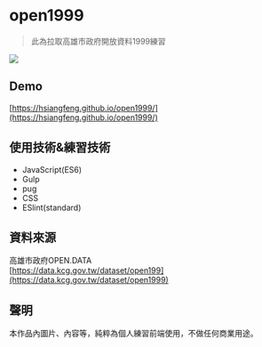 # open1999  
> 此為拉取高雄市政府開放資料1999練習

![](https://i.imgur.com/gxj5aRq.png)
## Demo
[https://hsiangfeng.github.io/open1999/](https://hsiangfeng.github.io/open1999/)
## 使用技術&練習技術
- JavaScript(ES6)
- Gulp
- pug
- CSS
- ESlint(standard)
## 資料來源
高雄市政府OPEN.DATA  
[https://data.kcg.gov.tw/dataset/open199](https://data.kcg.gov.tw/dataset/open1999)
## 聲明
本作品內圖片、內容等，純粹為個人練習前端使用，不做任何商業用途。 

